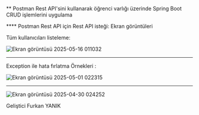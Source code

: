 ** Postman Rest API'sini kullanarak öğrenci varlığı üzerinde Spring Boot CRUD işlemlerini uygulama

**** Postman Rest API için Rest API isteği: Ekran görüntüleri

Tüm kullanıcıları listeleme:




![Ekran görüntüsü 2025-05-16 011032](https://github.com/user-attachments/assets/248baaa9-cadb-44bf-b1a9-0395622ed9ff)

****





Exception ile hata fırlatma Örnekleri  :





![Ekran görüntüsü 2025-05-01 022315](https://github.com/user-attachments/assets/3d8afc47-d5a4-4b4e-af87-4c98660935b5)


********




![Ekran görüntüsü 2025-04-30 024252](https://github.com/user-attachments/assets/f674e66c-ac52-44b9-958a-d1a97aad862f)







Geliştici Furkan YANIK
